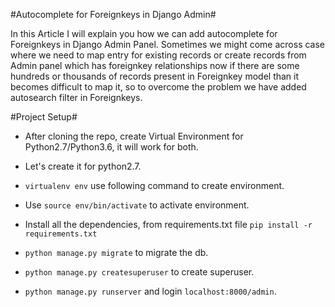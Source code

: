 #Autocomplete for Foreignkeys in Django Admin#

In this Article I will explain you how we can add autocomplete for Foreignkeys in Django Admin Panel. Sometimes we might come across case where we need to map entry for existing records or create records from Admin panel which has foreignkey relationships now if there are some hundreds or thousands of records present in Foreignkey model than it becomes difficult to map it, so to overcome the problem we have added autosearch filter in Foreignkeys.

#Project Setup#
 
- After cloning the repo, create Virtual Environment for Python2.7/Python3.6, it will work for both.
- Let's create it for python2.7.

- `virtualenv env` use following command to create environment.
- Use `source env/bin/activate` to activate environment.
- Install all the dependencies, from requirements.txt file `pip install -r requirements.txt`
- `python manage.py migrate` to migrate the db.
- `python manage.py createsuperuser` to create superuser.
- `python manage.py runserver` and login `localhost:8000/admin`.
 




